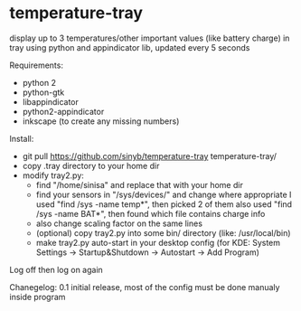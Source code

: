 # temperature-tray
display up to 3 temperatures/other important values (like battery charge) in tray using python and appindicator lib, updated every 5 seconds

Requirements:
- python 2
- python-gtk
- libappindicator
- python2-appindicator
- inkscape (to create any missing numbers)

Install:
- git pull https://github.com/sinyb/temperature-tray temperature-tray/
- copy .tray directory to your home dir
- modify tray2.py:
  - find "/home/sinisa" and replace that with your home dir
  - find your sensors in "/sys/devices/" and change where appropriate 
     I used "find /sys -name temp*", then picked 2 of them
     also used "find /sys -name BAT*", then found which file contains charge info
  - also change scaling factor on the same lines
  - (optional) copy tray2.py into some bin/ directory (like: /usr/local/bin)
  - make tray2.py auto-start in your desktop config (for KDE: System Settings -> Startup&Shutdown -> Autostart -> Add Program)

Log off then log on again

Chanegelog:
0.1 initial release, most of the config must be done manualy inside program


